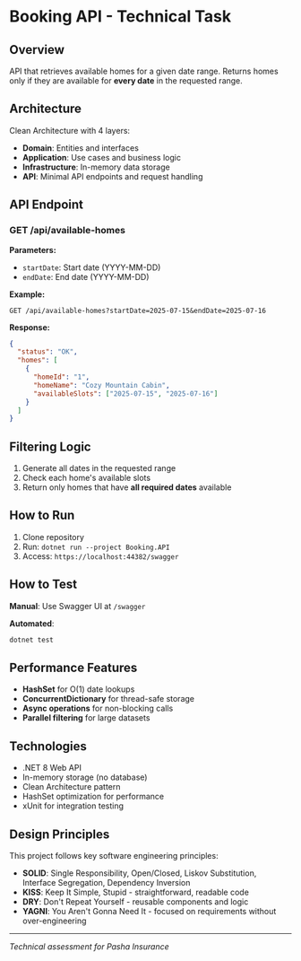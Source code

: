 # Booking API - Technical Task

## Overview

API that retrieves available homes for a given date range. Returns homes only if they are available for **every date** in the requested range.

## Architecture

Clean Architecture with 4 layers:
- **Domain**: Entities and interfaces
- **Application**: Use cases and business logic  
- **Infrastructure**: In-memory data storage
- **API**: Minimal API endpoints and request handling

## API Endpoint

### GET /api/available-homes

**Parameters:**
- `startDate`: Start date (YYYY-MM-DD)
- `endDate`: End date (YYYY-MM-DD)

**Example:**
```
GET /api/available-homes?startDate=2025-07-15&endDate=2025-07-16
```

**Response:**
```json
{
  "status": "OK",
  "homes": [
    {
      "homeId": "1",
      "homeName": "Cozy Mountain Cabin",
      "availableSlots": ["2025-07-15", "2025-07-16"]
    }
  ]
}
```

## Filtering Logic

1. Generate all dates in the requested range
2. Check each home's available slots
3. Return only homes that have **all required dates** available

## How to Run

1. Clone repository
2. Run: `dotnet run --project Booking.API`
3. Access: `https://localhost:44382/swagger`

## How to Test

**Manual**: Use Swagger UI at `/swagger`

**Automated**: 
```bash
dotnet test
```

## Performance Features

- **HashSet** for O(1) date lookups
- **ConcurrentDictionary** for thread-safe storage
- **Async operations** for non-blocking calls
- **Parallel filtering** for large datasets

## Technologies

- .NET 8 Web API
- In-memory storage (no database)
- Clean Architecture pattern
- HashSet optimization for performance
- xUnit for integration testing

## Design Principles

This project follows key software engineering principles:
- **SOLID**: Single Responsibility, Open/Closed, Liskov Substitution, Interface Segregation, Dependency Inversion
- **KISS**: Keep It Simple, Stupid - straightforward, readable code
- **DRY**: Don't Repeat Yourself - reusable components and logic
- **YAGNI**: You Aren't Gonna Need It - focused on requirements without over-engineering

---
*Technical assessment for Pasha Insurance*

